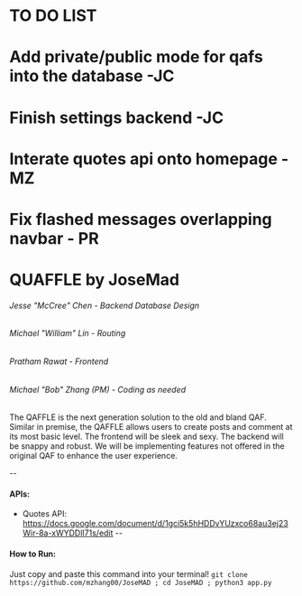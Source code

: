 # TO DO LIST

# Add private/public mode for qafs into the database -JC
# Finish settings backend -JC
# Interate quotes api onto homepage - MZ
# Fix flashed messages overlapping navbar - PR


# QUAFFLE by JoseMad
###### Jesse "McCree" Chen - Backend Database Design
###### Michael "William" Lin - Routing
###### Pratham Rawat - Frontend
###### Michael "Bob" Zhang (PM) - Coding as needed

The QAFFLE is the next generation solution to the old and bland QAF. Similar in premise, the QAFFLE allows users to create posts and comment at its most basic level. The frontend will be sleek and sexy. The backend will be snappy and robust. We will be implementing features not offered in the original QAF to enhance the user experience.

--
#### APIs:
- Quotes API: https://docs.google.com/document/d/1gci5k5hHDDvYUzxco68au3ej23Wir-8a-xWYDDlI71s/edit
--
#### How to Run:
Just copy and paste this command into your terminal!
`git clone https://github.com/mzhang00/JoseMAD ; cd JoseMAD ; python3 app.py`
